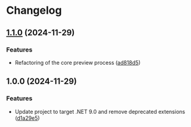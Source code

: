 # Changelog

## [1.1.0](https://github.com/lekman/AzureLiquid/compare/AzureLiquid.Preview@v1.0.0...AzureLiquid.Preview@v1.1.0) (2024-11-29)


### Features

* Refactoring of the core preview process ([ad818d5](https://github.com/lekman/AzureLiquid/commit/ad818d57b6e8e3a571de6d2fb804a85b8b88f12f))

## 1.0.0 (2024-11-29)


### Features

* Update project to target .NET 9.0 and remove deprecated extensions ([d1a29e5](https://github.com/lekman/AzureLiquid/commit/d1a29e57af9686722c3452790ff189d5dbf4e4e3))

